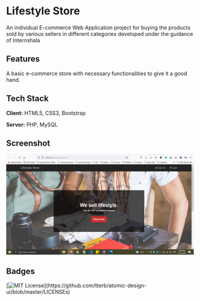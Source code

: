 
# Lifestyle Store

An individual E-commerce Web Application project for buying the products sold by various sellers in different categories developed under the guidance of Internshala

## Features

A basic e-commerce store with necessary functionalities to give it a good hand.

## Tech Stack

**Client:** HTML5, CSS3, Bootstrap

**Server:**  PHP, MySQL

## Screenshot
![Screenshot](https://github.com/jatinkumar027/Lifestyle-Store/blob/main/Screenshot.png?raw=true)

## Badges

[![MIT License](https://img.shields.io/apm/l/atomic-design-ui.svg?)](https://github.com/tterb/atomic-design-ui/blob/master/LICENSEs)
  
